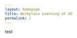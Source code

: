 ```yaml
---
layout: homepage
title: Workplace Learning at SG
permalink: /
---
```


<!-- Type your notification here - the notification bar will not appear if this is empty. For other changes, refer to _data/homepage.yml to edit the homepage -->

test
